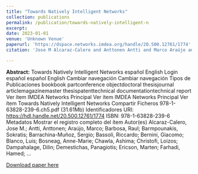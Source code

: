 ```yaml
---
title: "Towards Natively Intelligent Networks"
collection: publications
permalink: /publication/towards-natively-intelligent-n
excerpt:
date: 2023-01-01
venue: 'Unknown Venue'
paperurl: 'https://dspace.networks.imdea.org/handle/20.500.12761/1774'
citation: 'Jose M Alcaraz-Calero and Anttonen Antti and Marco Araújo and Raul Barbosa and Sokratis Barmpounakis and Sergio Barrachina-Muñoz and Riccardo Bassoli and Giacomo Bernini and Luis Blanco and Anne-Marie Bosneag and Ashima Chawla and Loizos Christofi and Dilin Dampahalage and Panagiotis Demestichas and Marten Ericson and Hamed Farhadi and Marco Fiore and Frank HP Fitzek and Hannu Flinck and Joāo Fonseca and Martti Forsell and Victor Gabillon and Ginés García-Avilés and Andres Garcia-Saavedra and Marco Gramaglia and Bin Han and Mikko Honkala and Alexandre Kazmierowski and Charalambos Klitis and Dani Korpi and Slawomir Kuklinski and Ignacio Labrador Pavón and Vasiliki Lamprousi and Giada Landi and Haeyoung Lee and Xi Li and Josep Mangues-Bafalluy and Bahare Masood Khorsandi and Mattia Merluzzi and Jafar Mohammadi and Cédric Morin and José Antonio Ordoñez Lucena and Petteri Pöyhönen and Nuwanthika Rajapaksha and Premanandana Rajatheva and Farhad Rezazadeh and Roberto Riggio and Lucas Scheuvens and Merve Seimler and Janne Tuononen and Ricard Vilalta and Qi Wang and Stefan Wunderer and Lanfranco Zanzi and Engin Zeydan and Xun Zhang (2023). Towards Natively Intelligent Networks. <i>Unknown Venue</i>.'

---
```

**Abstract:** Towards Natively Intelligent Networks español English Login español español English Cambiar 
navegación Cambiar navegación Tipos de Publicaciones bookbook partconference 
objectdoctoral thesisjournal articlemagazinemaster thesispatenttechnical documentationtechnical 
report Ver ítem IMDEA Networks Principal Ver ítem IMDEA Networks Principal Ver ítem Towards 
Natively Intelligent Networks Compartir Ficheros 978-1-63828-239-6.ch5.pdf (31.61Mb) 
Identificadores URI: https://hdl.handle.net/20.500.12761/1774 ISBN: 978-1-63828-239-6 
Metadatos Mostrar el registro completo del ítem Autor(es) Alcaraz-Calero, Jose M.; Antti, Anttonen; 
Araújo, Marco; Barbosa, Raul; Barmpounakis, Sokratis; Barrachina-Muñoz, Sergio; Bassoli, 
Riccardo; Bernini, Giacomo; Blanco, Luis; Bosneag, Anne-Marie; Chawla, Ashima; Christofi, 
Loizos; Dampahalage, Dilin; Demestichas, Panagiotis; Ericson, Marten; Farhadi, Hamed; …

[Download paper here](https://dspace.networks.imdea.org/handle/20.500.12761/1774)
